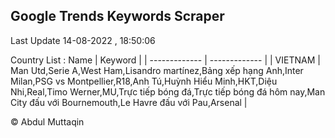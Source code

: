 

## Google Trends Keywords Scraper 
 
Last Update 14-08-2022 , 18:50:06

Country List :
 Name  | Keyword |
| ------------- | ------------- |
| VIETNAM | Man Utd,Serie A,West Ham,Lisandro martínez,Bảng xếp hạng Anh,Inter Milan,PSG vs Montpellier,R18,Anh Tú,Huỳnh Hiểu Minh,HKT,Diệu Nhi,Real,Timo Werner,MU,Trực tiếp bóng đá,Trực tiếp bóng đá hôm nay,Man City đấu với Bournemouth,Le Havre đấu với Pau,Arsenal |



© Abdul Muttaqin 
